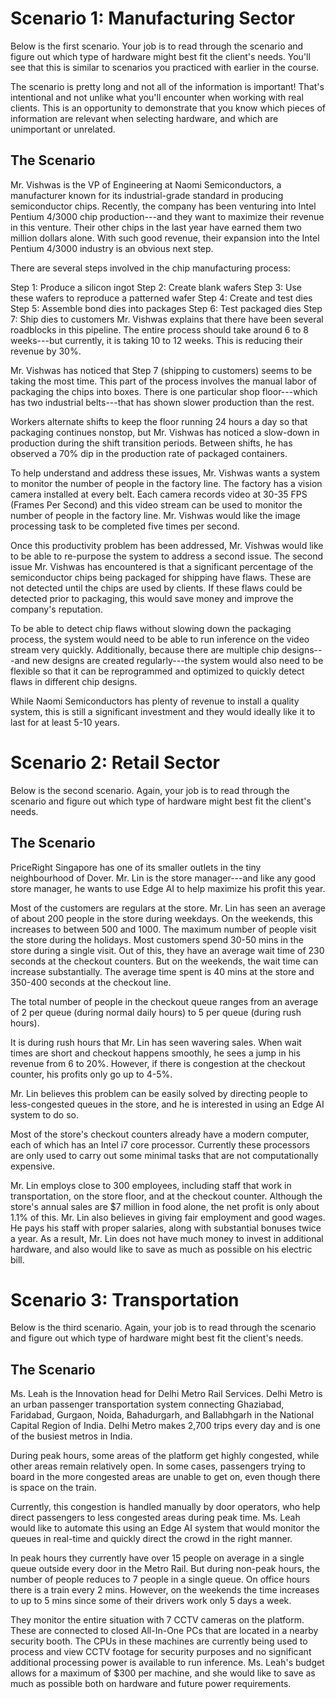 # Scenario 1: Manufacturing Sector
Below is the first scenario. Your job is to read through the scenario and figure out which type of hardware might best fit the client's needs. You'll see that this is similar to scenarios you practiced with earlier in the course.

The scenario is pretty long and not all of the information is important! That's intentional and not unlike what you'll encounter when working with real clients. This is an opportunity to demonstrate that you know which pieces of information are relevant when selecting hardware, and which are unimportant or unrelated.

## The Scenario
Mr. Vishwas is the VP of Engineering at Naomi Semiconductors, a manufacturer known for its industrial-grade standard in producing semiconductor chips. Recently, the company has been venturing into Intel Pentium 4/3000 chip production---and they want to maximize their revenue in this venture. Their other chips in the last year have earned them two million dollars alone. With such good revenue, their expansion into the Intel Pentium 4/3000 industry is an obvious next step.

There are several steps involved in the chip manufacturing process:

Step 1: Produce a silicon ingot
Step 2: Create blank wafers
Step 3: Use these wafers to reproduce a patterned wafer
Step 4: Create and test dies
Step 5: Assemble bond dies into packages
Step 6: Test packaged dies
Step 7: Ship dies to customers
Mr. Vishwas explains that there have been several roadblocks in this pipeline. The entire process should take around 6 to 8 weeks---but currently, it is taking 10 to 12 weeks. This is reducing their revenue by 30%.

Mr. Vishwas has noticed that Step 7 (shipping to customers) seems to be taking the most time. This part of the process involves the manual labor of packaging the chips into boxes. There is one particular shop floor---which has two industrial belts---that has shown slower production than the rest.

Workers alternate shifts to keep the floor running 24 hours a day so that packaging continues nonstop, but Mr. Vishwas has noticed a slow-down in production during the shift transition periods. Between shifts, he has observed a 70% dip in the production rate of packaged containers.

To help understand and address these issues, Mr. Vishwas wants a system to monitor the number of people in the factory line. The factory has a vision camera installed at every belt. Each camera records video at 30-35 FPS (Frames Per Second) and this video stream can be used to monitor the number of people in the factory line. Mr. Vishwas would like the image processing task to be completed five times per second.

Once this productivity problem has been addressed, Mr. Vishwas would like to be able to re-purpose the system to address a second issue. The second issue Mr. Vishwas has encountered is that a significant percentage of the semiconductor chips being packaged for shipping have flaws. These are not detected until the chips are used by clients. If these flaws could be detected prior to packaging, this would save money and improve the company's reputation.

To be able to detect chip flaws without slowing down the packaging process, the system would need to be able to run inference on the video stream very quickly. Additionally, because there are multiple chip designs---and new designs are created regularly---the system would also need to be flexible so that it can be reprogrammed and optimized to quickly detect flaws in different chip designs.

While Naomi Semiconductors has plenty of revenue to install a quality system, this is still a significant investment and they would ideally like it to last for at least 5-10 years.

# Scenario 2: Retail Sector
Below is the second scenario. Again, your job is to read through the scenario and figure out which type of hardware might best fit the client's needs.

## The Scenario
PriceRight Singapore has one of its smaller outlets in the tiny neighbourhood of Dover. Mr. Lin is the store manager---and like any good store manager, he wants to use Edge AI to help maximize his profit this year.

Most of the customers are regulars at the store. Mr. Lin has seen an average of about 200 people in the store during weekdays. On the weekends, this increases to between 500 and 1000. The maximum number of people visit the store during the holidays. Most customers spend 30-50 mins in the store during a single visit. Out of this, they have an average wait time of 230 seconds at the checkout counters. But on the weekends, the wait time can increase substantially. The average time spent is 40 mins at the store and 350-400 seconds at the checkout line.

The total number of people in the checkout queue ranges from an average of 2 per queue (during normal daily hours) to 5 per queue (during rush hours).

It is during rush hours that Mr. Lin has seen wavering sales. When wait times are short and checkout happens smoothly, he sees a jump in his revenue from 6 to 20%. However, if there is congestion at the checkout counter, his profits only go up to 4-5%.

Mr. Lin believes this problem can be easily solved by directing people to less-congested queues in the store, and he is interested in using an Edge AI system to do so.

Most of the store's checkout counters already have a modern computer, each of which has an Intel i7 core processor. Currently these processors are only used to carry out some minimal tasks that are not computationally expensive.

Mr. Lin employs close to 300 employees, including staff that work in transportation, on the store floor, and at the checkout counter. Although the store's annual sales are $7 million in food alone, the net profit is only about 1.1% of this. Mr. Lin also believes in giving fair employment and good wages. He pays his staff with proper salaries, along with substantial bonuses twice a year. As a result, Mr. Lin does not have much money to invest in additional hardware, and also would like to save as much as possible on his electric bill.

# Scenario 3: Transportation
Below is the third scenario. Again, your job is to read through the scenario and figure out which type of hardware might best fit the client's needs.

## The Scenario
Ms. Leah is the Innovation head for Delhi Metro Rail Services. Delhi Metro is an urban passenger transportation system connecting Ghaziabad, Faridabad, Gurgaon, Noida, Bahadurgarh, and Ballabhgarh in the National Capital Region of India. Delhi Metro makes 2,700 trips every day and is one of the busiest metros in India.

During peak hours, some areas of the platform get highly congested, while other areas remain relatively open. In some cases, passengers trying to board in the more congested areas are unable to get on, even though there is space on the train.

Currently, this congestion is handled manually by door operators, who help direct passengers to less congested areas during peak time. Ms. Leah would like to automate this using an Edge AI system that would monitor the queues in real-time and quickly direct the crowd in the right manner.

In peak hours they currently have over 15 people on average in a single queue outside every door in the Metro Rail. But during non-peak hours, the number of people reduces to 7 people in a single queue. On office hours there is a train every 2 mins. However, on the weekends the time increases to up to 5 mins since some of their drivers work only 5 days a week.

They monitor the entire situation with 7 CCTV cameras on the platform. These are connected to closed All-In-One PCs that are located in a nearby security booth. The CPUs in these machines are currently being used to process and view CCTV footage for security purposes and no significant additional processing power is available to run inference. Ms. Leah's budget allows for a maximum of $300 per machine, and she would like to save as much as possible both on hardware and future power requirements.
